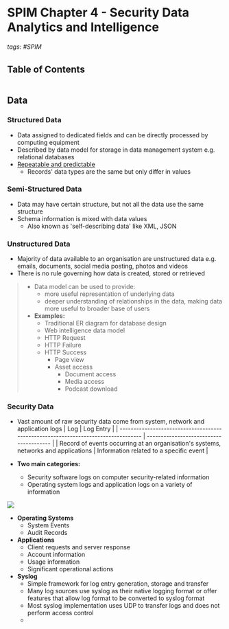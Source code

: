 # **SPIM Chapter 4 - Security Data Analytics and Intelligence**

###### tags: #SPIM 

## Table of Contents
```toc
```

## Data
### Structured Data
- Data assigned to dedicated fields and can be directly processed by computing equipment
- Described by data model for storage in data management system e.g. relational databases
- <u>Repeatable and predictable</u>
	- Records' data types are the same but only differ in values

### Semi-Structured Data
- Data may have certain structure, but not all the data use the same structure
- Schema information is mixed with data values
	- Also known as 'self-describing data' like XML, JSON

### Unstructured Data
- Majority of data available to an organisation are unstructured data e.g. emails, documents, social media posting, photos and videos
- There is no rule governing how data is created, stored or retrieved

> - Data model can be used to provide:
> 	- more useful representation of underlying data
> 	- deeper understanding of relationships in the data, making data more useful to broader base of users
> - **Examples:**
> 	- Traditional ER diagram for database design
> 	- Web intelligence data model
> 	- HTTP Request
> 	- HTTP Failure
> 	- HTTP Success
> 		- Page view
> 		- Asset access
> 			- Document access
> 			- Media access
> 			- Podcast download

### Security Data
- Vast amount of raw security data come from system, network and application logs
| Log                                                                                | Log Entry                               |
| ---------------------------------------------------------------------------------- | --------------------------------------- |
| Record of events occurring at an organisation's systems, networks and applications | Information related to a specific event |

- **Two main categories:**
	- Security software logs on computer security-related information
	- Operating system logs and application logs on a variety of information

![](https://i.imgur.com/SaIRW4T.png)

- **Operating Systems**
	- System Events
	- Audit Records
- **Applications**
	- Client requests and server response
	- Account information
	- Usage information
	- Significant operational actions
- **Syslog**
	- Simple framework for log entry generation, storage and transfer
	- Many log sources use syslog as their native logging format or offer features that allow log format to be converted to syslog format
	- Most syslog implementation uses UDP to transfer logs and does not perform access control
	- 